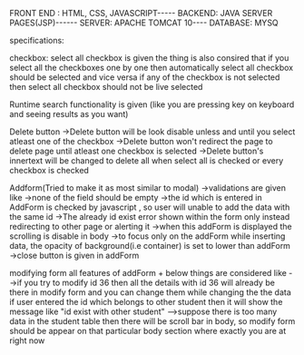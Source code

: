 FRONT END : HTML, CSS, JAVASCRIPT-----
BACKEND: JAVA SERVER PAGES(JSP)------
SERVER: APACHE TOMCAT 10----
DATABASE: MYSQ

specifications:

checkbox:
   select all checkbox is given
   the thing is also consired that if you select all the checkboxes one by one then automatically select all checkbox should be selected
   and vice versa if any of the checkbox is not selected then select all checkbox should not be live selected

Runtime search functionality is given
	(like you are pressing key on keyboard and seeing results as you want)


Delete button
  ->Delete button will be look disable unless and until you select atleast one  of the checkbox
  ->Delete button won't redirect the page to delete page until atleast one checkbox is selected
  ->Delete button's innertext will be changed to delete all when select all is checked or every checkbox is checked

Addform(Tried to make it as most similar to modal)
  ->validations are given like
        ->none of the field should be empty
        ->the id which is entered in AddForm is checked by javascript , so user will unable to add 
          the data with the same id
        ->The already id exist error shown within the form only instead redirecting to other page or alerting it
   ->when this addForm is displayed the scrolling is disable in body
   ->to focus only on the addForm while inserting data, the opacity of background(i.e container) is set to lower than addForm
   ->close button is given in addForm

modifying form
  all features of addForm + below things are considered like
  -->if you try to modify id 36 then all the details with id 36 will already be there in modify form and you can change them
     while changing the the data if user entered the id which belongs to other student then it will show the message like "id exist with other student"
  -->suppose there is too many data in the student table then there will be scroll bar in body, so modify form should be appear on that particular body section 
    where exactly you are at right now


       
